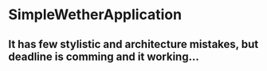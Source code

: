 # SimpleWetherApplication


## It has few stylistic and architecture  mistakes, but deadline is comming and it working...
